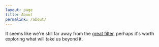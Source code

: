 ```yaml
---
layout: page
title: About
permalink: /about/
---
```


It seems like we're still far away from the [great filter](https://mason.gmu.edu/~rhanson/greatfilter.html), perhaps it's worth exploring what will take us beyond it. 
